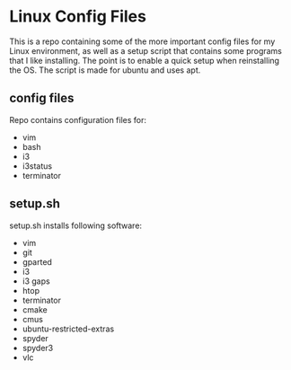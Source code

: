 # Linux Config Files

This is a repo containing some of the more important config files for my Linux environment, as well as a setup script that contains some programs that I like installing.
The point is to enable a quick setup when reinstalling the OS. The script is made for ubuntu and uses apt.

## config files

Repo contains configuration files for:
* vim
* bash
* i3
* i3status
* terminator

## setup.sh

setup.sh installs following software:
* vim
* git
* gparted
* i3
* i3 gaps
* htop
* terminator
* cmake
* cmus
* ubuntu-restricted-extras
* spyder
* spyder3
* vlc
